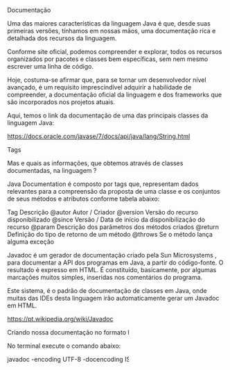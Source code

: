 Documentação

Uma das maiores características da linguagem Java é que, desde suas primeiras versões, tínhamos em nossas mãos, uma documentação rica e detalhada dos recursos da linguagem.

Conforme site oficial, podemos compreender e explorar, todos os recursos organizados por pacotes e classes bem específicas, sem nem mesmo escrever uma linha de código.

Hoje, costuma-se afirmar que, para se tornar um desenvolvedor nível avançado, é um requisito imprescindível adquirir a habilidade de compreender, a documentação oficial da linguagem e dos frameworks que são incorporados nos projetos atuais.

Aqui, temos o link da documentação de uma das principais classes da linguagem Java:

https://docs.oracle.com/javase/7/docs/api/java/lang/String.html

Tags

Mas e quais as informações, que obtemos através de classes documentadas, na linguagem ?

Java Documentation é composto por tags que, representam dados relevantes para a compreensão da proposta de uma classe e os conjuntos de seus métodos e atributos conforme tabela abaixo:

Tag             Descrição
@autor          Autor / Criador
@version        Versão do recurso disponibilizado
@since          Versão / Data de início da disponibilização do recurso
@param          Descrição dos parâmetros dos métodos criados
@return         Definição do tipo de retorno de um método
@throws         Se o método lança alguma exceção


Javadoc é um gerador de documentação criado pela Sun Microsystems , para documentar a API dos programas em Java, a partir do código-fonte. O resultado é expresso em HTML. É constituído, basicamente, por algumas marcações muitos simples, inseridas nos comentários do programa.

Este sistema, é o padrão de documentação de classes em Java, onde muitas das IDEs desta linguagem irão automaticamente gerar um Javadoc em HTML.

https://pt.wikipedia.org/wiki/Javadoc

Criando nossa documentação no formato html, para disponibilizar via web.

No terminal execute o comando abaixo:

javadoc -encoding UTF-8 -docencoding ISO-8859-1  -d ../docs  src/*.java